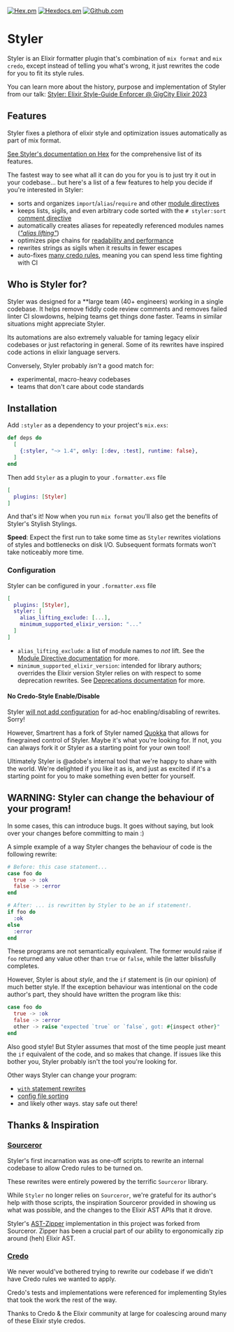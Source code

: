 [![Hex.pm](https://img.shields.io/hexpm/v/styler)](https://hex.pm/packages/styler)
[![Hexdocs.pm](https://img.shields.io/badge/docs-hexdocs.pm-purple)](https://hexdocs.pm/styler)
[![Github.com](https://github.com/adobe/elixir-styler/actions/workflows/ci.yml/badge.svg)](https://github.com/adobe/elixir-styler/actions)

# Styler

Styler is an Elixir formatter plugin that's combination of `mix format` and `mix credo`, except instead of telling
you what's wrong, it just rewrites the code for you to fit its style rules.

You can learn more about the history, purpose and implementation of Styler from our talk: [Styler: Elixir Style-Guide Enforcer @ GigCity Elixir 2023](https://www.youtube.com/watch?v=6pF8Hl5EuD4)

## Features

Styler fixes a plethora of elixir style and optimization issues automatically as part of mix format.

[See Styler's documentation on Hex](https://hexdocs.pm/styler/styles.html) for the comprehensive list of its features.

The fastest way to see what all it can do you for you is to just try it out in your codebase... but here's a list of a few features to help you decide if you're interested in Styler:

- sorts and organizes `import`/`alias`/`require` and other [module directives](docs/module_directives.md)
- keeps lists, sigils, and even arbitrary code sorted with the `# styler:sort` [comment directive](docs/comment_directives.md)
- automatically creates aliases for repeatedly referenced modules names ([_"alias lifting"_](docs/module_directives.md#alias-lifting))
- optimizes pipe chains for [readability and performance](docs/pipes.md)
- rewrites strings as sigils when it results in fewer escapes
- auto-fixes [many credo rules](docs/credo.md), meaning you can spend less time fighting with CI

## Who is Styler for?

Styler was designed for a **large team (40+ engineers) working in a single codebase. It helps remove fiddly code review comments and removes failed linter CI slowdowns, helping teams get things done faster. Teams in similar situations might appreciate Styler.

Its automations are also extremely valuable for taming legacy elixir codebases or just refactoring in general. Some of its rewrites have inspired code actions in elixir language servers.

Conversely, Styler probably _isn't_ a good match for:

- experimental, macro-heavy codebases
- teams that don't care about code standards

## Installation

Add `:styler` as a dependency to your project's `mix.exs`:

```elixir
def deps do
  [
    {:styler, "~> 1.4", only: [:dev, :test], runtime: false},
  ]
end
```

Then add `Styler` as a plugin to your `.formatter.exs` file

```elixir
[
  plugins: [Styler]
]
```

And that's it! Now when you run `mix format` you'll also get the benefits of Styler's Stylish Stylings.

**Speed**: Expect the first run to take some time as `Styler` rewrites violations of styles and bottlenecks on disk I/O. Subsequent formats formats won't take noticeably more time.

### Configuration

Styler can be configured in your `.formatter.exs` file

```elixir
[
  plugins: [Styler],
  styler: [
    alias_lifting_exclude: [...],
    minimum_supported_elixir_version: "..."
  ]
]
```

* `alias_lifting_exclude`: a list of module names to _not_ lift. See the [Module Directive documentation](docs/module_directives.md#alias-lifting) for more.
* `minimum_supported_elixir_version`: intended for library authors; overrides the Elixir version Styler relies on with respect to some deprecation rewrites. See [Deprecations documentation](docs/deprecations.md#version-configuration) for more.

#### No Credo-Style Enable/Disable

Styler [will not add configuration](https://github.com/adobe/elixir-styler/pull/127#issuecomment-1912242143) for ad-hoc enabling/disabling of rewrites. Sorry!

However, Smartrent has a fork of Styler named [Quokka](https://github.com/smartrent/quokka) that allows for finegrained control of Styler. Maybe it's what you're looking for. If not, you can always fork it or Styler as a starting point for your own tool!

Ultimately Styler is @adobe's internal tool that we're happy to share with the world. We're delighted if you like it as is, and just as excited if it's a starting point for you to make something even better for yourself.

## WARNING: Styler can change the behaviour of your program!

In some cases, this can introduce bugs. It goes without saying, but look over your changes before committing to main :)

A simple example of a way Styler changes the behaviour of code is the following rewrite:

```elixir
# Before: this case statement...
case foo do
  true -> :ok
  false -> :error
end

# After: ... is rewritten by Styler to be an if statement!.
if foo do
  :ok
else
  :error
end
```

These programs are not semantically equivalent. The former would raise if `foo` returned any value other than `true` or `false`, while the latter blissfully completes.

However, Styler is about _style_, and the `if` statement is (in our opinion) of much better style. If the exception behaviour was intentional on the code author's part, they should have written the program like this:

```elixir
case foo do
  true -> :ok
  false -> :error
  other -> raise "expected `true` or `false`, got: #{inspect other}"
end
```

Also good style! But Styler assumes that most of the time people just meant the `if` equivalent of the code, and so makes that change. If issues like this bother you, Styler probably isn't the tool you're looking for.

Other ways Styler can change your program:

- [`with` statement rewrites](https://github.com/adobe/elixir-styler/issues/186)
- [config file sorting](https://hexdocs.pm/styler/mix_configs.html#this-can-break-your-program)
- and likely other ways. stay safe out there!

## Thanks & Inspiration

### [Sourceror](https://github.com/doorgan/sourceror/)

Styler's first incarnation was as one-off scripts to rewrite an internal codebase to allow Credo rules to be turned on.

These rewrites were entirely powered by the terrific `Sourceror` library.

While `Styler` no longer relies on `Sourceror`, we're grateful for its author's help with those scripts, the inspiration
Sourceror provided in showing us what was possible, and the changes to the Elixir AST APIs that it drove.

Styler's [AST-Zipper](`m:Styler.Zipper`) implementation in this project was forked from Sourceror. Zipper has been a crucial
part of our ability to ergonomically zip around (heh) Elixir AST.

### [Credo](https://github.com/rrrene/credo/)

We never would've bothered trying to rewrite our codebase if we didn't have Credo rules we wanted to apply.

Credo's tests and implementations were referenced for implementing Styles that took the work the rest of the way.

Thanks to Credo & the Elixir community at large for coalescing around many of these Elixir style credos.
